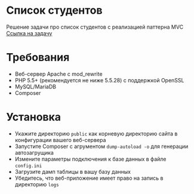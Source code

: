 # Список студентов

Решение задачи про список студентов с реализацией паттерна MVC <br>
[Ссылка на задачу](https://github.com/codedokode/pasta/blob/master/student-list.md)

# Требования
  - Веб-сервер Apache с mod_rewrite
  - PHP 5.5+ (рекомендуется не ниже 5.5.28) c поддержкой OpenSSL
  - MySQL/MariaDB
  - Composer

# Установка
  - Укажите директорию `public` как корневую директорию сайта в конфигурации вашего веб-сервера
  - Запустите Composer с агрументом `dump-autoload -o` для генерации автозагрущика
  - Измените параметры подключения к базе данных в файле `config.ini`
  - Загрузите дамп таблицы в вашу базу данных
  - Убедитесь, что веб-приложение имеет право на запись в директорию `logs`

